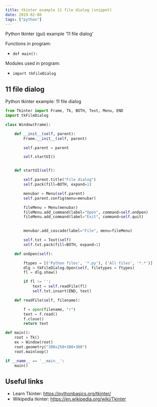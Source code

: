 ```yaml
---
title: tkinter example 11 file dialog (snippet)
date: 2019-02-08
tags: ["python"]
---
```

Python tkinter (gui) example '11 file dialog'

Functions in program: 
* `def main():`

Modules used in program: 
* `import tkFileDialog`

## 11 file dialog

Python tkinter example: 11 file dialog

```python
from Tkinter import Frame, Tk, BOTH, Text, Menu, END
import tkFileDialog

class Window(Frame):

    def __init__(self, parent):
        Frame.__init__(self, parent)

        self.parent = parent

        self.startUI()


    def startUI(self):

        self.parent.title("File dialog")
        self.pack(fill=BOTH, expand=1)

        menubar = Menu(self.parent)
        self.parent.config(menu=menubar)

        fileMenu = Menu(menubar)
        fileMenu.add_command(label="Open", command=self.onOpen)
        fileMenu.add_command(label="Exit", command=self.quit)

        
        menubar.add_cascade(label="File", menu=fileMenu)

        self.txt = Text(self)
        self.txt.pack(fill=BOTH, expand=1)

    def onOpen(self):

        ftypes = [('Python files', '*.py'), ('All files', '*.*')]
        dlg = tkFileDialog.Open(self, filetypes = ftypes)
        fl = dlg.show()

        if fl != '':
            text = self.readFile(fl)
            self.txt.insert(END, text)

    def readFile(self, filename):

        f = open(filename, "r")
        text = f.read()
        f.close()
        return text

def main():
    root = Tk()
    ex = Window(root)
    root.geometry("300x250+300+300")
    root.mainloop()

if __name__ == '__main__':
    main()

```

## Useful links

- Learn Tkinter: https://pythonbasics.org/tkinter/
- Wikipedia tkinter: https://en.wikipedia.org/wiki/Tkinter
